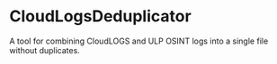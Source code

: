 # CloudLogsDeduplicator
A tool for combining CloudLOGS and ULP OSINT logs into a single file without duplicates.

